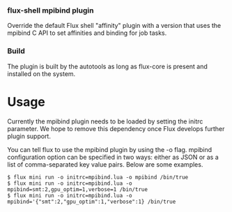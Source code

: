 
### flux-shell mpibind plugin

Override the default Flux shell "affinity" plugin with a version that
uses the mpibind C API to set affinities and binding for job tasks.

### Build

The plugin is built by the autotools as long as flux-core is present and
installed on the system.

# Usage
Currently the mpibind plugin needs to be loaded by setting the initrc parameter.
We hope to remove this dependency once Flux develops further plugin support.

You can tell flux to use the mpibind plugin by using the -o flag. 
mpibind configuration option can be specified in two ways: either as JSON
or as a list of comma-separated key value pairs. Below are some examples.

```
$ flux mini run -o initrc=mpibind.lua -o mpibind /bin/true
$ flux mini run -o initrc=mpibind.lua -o mpibind=smt:2,gpu_optim=1,verbose=1 /bin/true
$ flux mini run -o initrc=mpibind.lua -o mpibind='{"smt":2,"gpu_optim":1,"verbose":1} /bin/true
```

